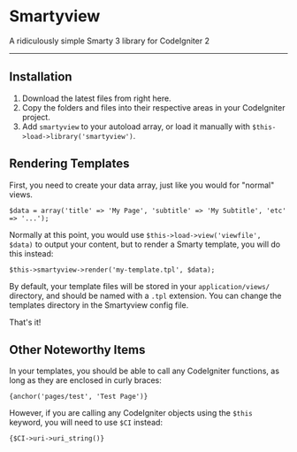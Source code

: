 # Smartyview

A ridiculously simple Smarty 3 library for CodeIgniter 2

---

## Installation

1. Download the latest files from right here.
2. Copy the folders and files into their respective areas in your CodeIgniter project.
3. Add `smartyview` to your autoload array, or load it manually with `$this->load->library('smartyview')`.

## Rendering Templates

First, you need to create your data array, just like you would for "normal" views.

`$data = array('title' => 'My Page', 'subtitle' => 'My Subtitle', 'etc' => '...');`

Normally at this point, you would use `$this->load->view('viewfile', $data)` to output your content, but to render a Smarty template, you will do this instead:

`$this->smartyview->render('my-template.tpl', $data);`

By default, your template files will be stored in your `application/views/` directory, and should be named with a `.tpl` extension. You can change the templates directory in the Smartyview config file.

That's it!

## Other Noteworthy Items

In your templates, you should be able to call any CodeIgniter functions, as long as they are enclosed in curly braces:

`{anchor('pages/test', 'Test Page')}`

However, if you are calling any CodeIgniter objects using the `$this` keyword, you will need to use `$CI` instead:

`{$CI->uri->uri_string()}`